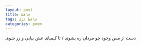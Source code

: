 ```yaml
---
layout: post
title: حافظ
tags: حافظ غزل
categories: poem
---
```


دست از مس وجود چو مردان ره بشوی / تا کیمیای عش بیابی و زر شوی
